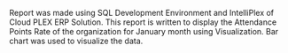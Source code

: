 Report was made using SQL Development Environment and IntelliPlex of Cloud PLEX ERP Solution.
This report is written to display the Attendance Points Rate of the organization for January month using Visualization. Bar chart was used to visualize the data.
 


